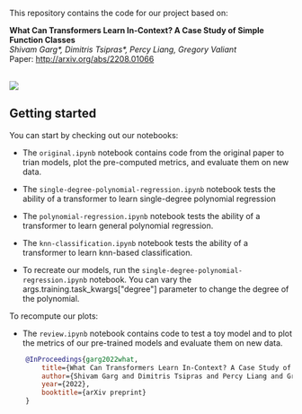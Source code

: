 This repository contains the code for our project based on:

**What Can Transformers Learn In-Context? A Case Study of Simple Function Classes** <br>
*Shivam Garg\*, Dimitris Tsipras\*, Percy Liang, Gregory Valiant* <br>
Paper: http://arxiv.org/abs/2208.01066 <br><br>

![](setting.jpg)


## Getting started
You can start by checking out our notebooks:
- The `original.ipynb` notebook contains code from the original paper to trian models, plot the pre-computed metrics, and evaluate them on new data.
- The `single-degree-polynomial-regression.ipynb` notebook tests the ability of a transformer to learn single-degree polynomial regression
- The `polynomial-regression.ipynb` notebook tests the ability of a transformer to learn general polynomial regression.
- The `knn-classification.ipynb` notebook tests the ability of a transformer to learn knn-based classification.

- To recreate our models, run the `single-degree-polynomial-regression.ipynb` notebook. You can vary the args.training.task_kwargs["degree"] parameter to change the degree of the polynomial.

To recompute our plots:
- The `review.ipynb` notebook contains code to test a toy model and to plot the metrics of our pre-trained models and evaluate them on new data.

```bibtex
    @InProceedings{garg2022what,
        title={What Can Transformers Learn In-Context? A Case Study of Simple Function Classes},
        author={Shivam Garg and Dimitris Tsipras and Percy Liang and Gregory Valiant},
        year={2022},
        booktitle={arXiv preprint}
    }
```

